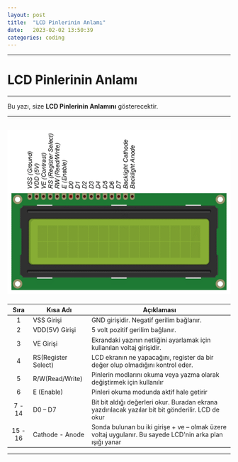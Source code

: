 ```yaml
---
layout: post
title:  "LCD Pinlerinin Anlamı"
date:   2023-02-02 13:50:39
categories: coding
---
```

---
# LCD Pinlerinin Anlamı
---
Bu yazı, size **LCD Pinlerinin Anlamını** gösterecektir.

---
![LCD_Pinlerini_Okuma](https://raw.githubusercontent.com/imonur/blog/main/projects/images/lcd_pinleri_okuma/lcd_pinleri_okuma.png)
---

| **Sıra** | **Kısa Adı**        | **Açıklaması**                                                                                           |
|:--------:|---------------------|----------------------------------------------------------------------------------------------------------|
|     1    | VSS Girişi          | GND girişidir. Negatif gerilim bağlanır.                                                                 |
|     2    | VDD(5V) Girişi      | 5 volt pozitif gerilim bağlanır.                                                                         |
|     3    | VE Girişi           | Ekrandaki yazının netliğini ayarlamak için kullanılan voltaj girişidir.                                  |
|     4    | RS(Register Select) | LCD ekranın ne yapacağını, register da bir değer olup olmadığını kontrol eder.                           |
|     5    | R/W(Read/Write)     | Pinlerin modlarını okuma veya yazma olarak değiştirmek için kullanılır                                   |
|     6    | E (Enable)          | Pinleri okuma modunda aktif hale getirir                                                                 |
|  7 - 14  | D0 – D7             | Bit bit aldığı değerleri okur. Buradan ekrana yazdırılacak yazılar bit bit gönderilir. LCD de okur       |
|  15 - 16 | Cathode - Anode     | Sonda bulunan bu iki girişe + ve – olmak üzere voltaj uygulanır. Bu sayede LCD'nin arka plan ışığı yanar |

---
